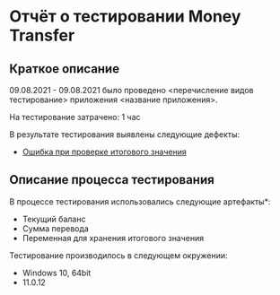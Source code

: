 # Отчёт о тестировании Money Transfer

## Краткое описание

09.08.2021 - 09.08.2021 было проведено <перечисление видов тестирование> приложения <название приложения>.

На тестирование затрачено: 1 час

В результате тестирования выявлены следующие дефекты:
* [Ошибка при проверке итогового значения](https://github.com/kokanoka/Money-Transfer/issues/1)

## Описание процесса тестирования

В процессе тестирования использовались следующие артефакты*:
* Текущий баланс 
* Сумма перевода
* Переменная для хранения итогового значения

Тестирование производилось в следующем окружении:
* Windows 10, 64bit
* 11.0.12